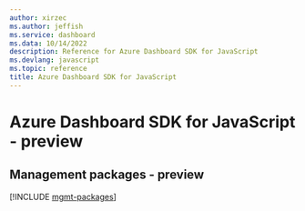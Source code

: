 ```yaml
---
author: xirzec
ms.author: jeffish
ms.service: dashboard
ms.data: 10/14/2022
description: Reference for Azure Dashboard SDK for JavaScript
ms.devlang: javascript
ms.topic: reference
title: Azure Dashboard SDK for JavaScript
---
```

# Azure Dashboard SDK for JavaScript - preview

## Management packages - preview
[!INCLUDE [mgmt-packages](dashboard-mgmt-index.md)]
